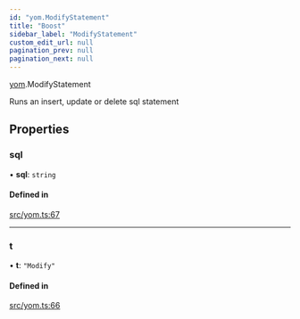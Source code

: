 ```yaml
---
id: "yom.ModifyStatement"
title: "Boost"
sidebar_label: "ModifyStatement"
custom_edit_url: null
pagination_prev: null
pagination_next: null
---
```


[yom](../namespaces/yom.md).ModifyStatement

Runs an insert, update or delete sql statement

## Properties

### sql

• **sql**: `string`

#### Defined in

[src/yom.ts:67](https://github.com/yolmio/boost/blob/b239488/src/yom.ts#L67)

___

### t

• **t**: ``"Modify"``

#### Defined in

[src/yom.ts:66](https://github.com/yolmio/boost/blob/b239488/src/yom.ts#L66)

